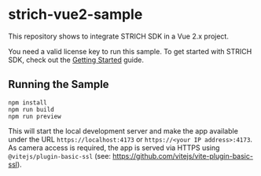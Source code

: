 # strich-vue2-sample

This repository shows to integrate STRICH SDK in a Vue 2.x project.

You need a valid license key to run this sample. To get started with STRICH SDK, check out
the [Getting Started](https://docs.strich.io/getting-started.html) guide.

## Running the Sample

```shell
npm install
npm run build
npm run preview
```

This will start the local development server and make the app available under the URL
`https://localhost:4173` or `https://<your IP address>:4173`. As camera access is required,
the app is served via HTTPS using `@vitejs/plugin-basic-ssl`
(see: https://github.com/vitejs/vite-plugin-basic-ssl).
